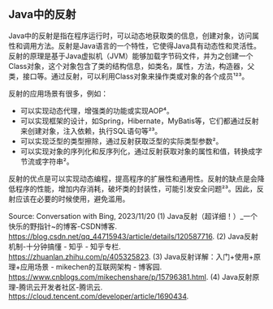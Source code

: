 ## Java中的反射

Java中的反射是指在程序运行时，可以动态地获取类的信息，创建对象，访问属性和调用方法。反射是Java语言的一个特性，它使得Java具有动态性和灵活性。反射的原理是基于Java虚拟机（JVM）能够加载字节码文件，并为之创建一个Class对象，这个对象包含了类的结构信息，如类名，属性，方法，构造器，父类，接口等。通过反射，可以利用Class对象来操作类或对象的各个成员¹²³。

反射的应用场景有很多，例如：

- 可以实现动态代理，增强类的功能或实现AOP⁴。
- 可以实现框架的设计，如Spring，Hibernate，MyBatis等，它们都通过反射来创建对象，注入依赖，执行SQL语句等²³。
- 可以实现泛型的类型擦除，通过反射获取泛型的实际类型参数²。
- 可以实现对象的序列化和反序列化，通过反射获取对象的属性和值，转换成字节流或字符串²。

反射的优点是可以实现动态编程，提高程序的扩展性和通用性。反射的缺点是会降低程序的性能，增加内存消耗，破坏类的封装性，可能引发安全问题²³。因此，反射应该在必要的时候使用，避免滥用。

Source: Conversation with Bing, 2023/11/20
(1) Java反射（超详细！）_一个快乐的野指针~的博客-CSDN博客. https://blog.csdn.net/qq_44715943/article/details/120587716.
(2) Java反射机制-十分钟搞懂 - 知乎 - 知乎专栏. https://zhuanlan.zhihu.com/p/405325823.
(3) Java反射详解：入门+使用+原理+应用场景 - mikechen的互联网架构 - 博客园. https://www.cnblogs.com/mikechenshare/p/15796381.html.
(4) Java反射原理-腾讯云开发者社区-腾讯云. https://cloud.tencent.com/developer/article/1690434.
